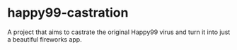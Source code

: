 # happy99-castration
A project that aims to castrate the original Happy99 virus and turn it into just a beautiful fireworks app.
